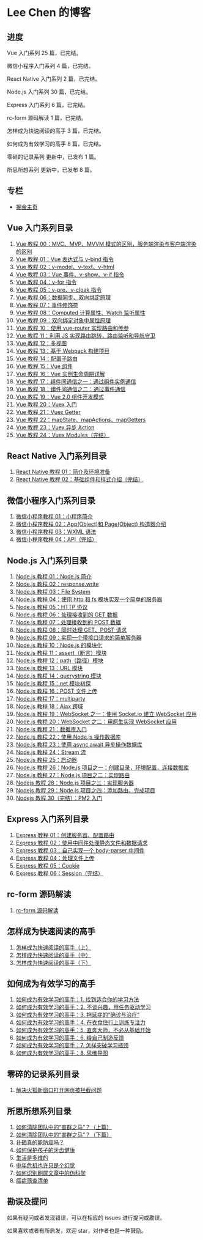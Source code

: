 # Lee Chen 的博客

## 进度

Vue 入门系列 25 篇，已完结。

微信小程序入门系列 4 篇，已完结。

React Native 入门系列 2 篇，已完结。

Node.js 入门系列 30 篇，已完结。

Express 入门系列 6 篇，已完结。

rc-form 源码解读 1 篇，已完结。

怎样成为快速阅读的高手 3 篇，已完结。

如何成为有效学习的高手 8 篇，已完结。

零碎的记录系列 更新中，已发布 1 篇。

所思所想系列 更新中，已发布 8 篇。

## 专栏

- [掘金主页](https://juejin.im/user/57c60e8d8ac24700635a02a7/posts)

## Vue 入门系列目录

1. [Vue 教程 00：MVC、MVP、MVVM 模式的区别，服务端渲染与客户端渲染的区别](https://github.com/chencl1986/Blog/issues/1)
2. [Vue 教程 01：Vue 表达式与 v-bind 指令](https://github.com/chencl1986/Blog/issues/2)
3. [Vue 教程 02：v-model、v-text、v-html](https://github.com/chencl1986/Blog/issues/3)
4. [Vue 教程 03：Vue 事件、v-show、v-if 指令](https://github.com/chencl1986/Blog/issues/4)
5. [Vue 教程 04：v-for 指令](https://github.com/chencl1986/Blog/issues/5)
6. [Vue 教程 05：v-pre、v-cloak 指令](https://github.com/chencl1986/Blog/issues/6)
7. [Vue 教程 06：数据同步、双向绑定原理](https://github.com/chencl1986/Blog/issues/7)
8. [Vue 教程 07：事件修饰符](https://github.com/chencl1986/Blog/issues/8)
9. [Vue 教程 08：Computed 计算属性、Watch 监听属性](https://github.com/chencl1986/Blog/issues/9)
10. [Vue 教程 09：双向绑定对象中属性原理](https://github.com/chencl1986/Blog/issues/10)
11. [Vue 教程 10：使用 vue-router 实现路由和传参](https://github.com/chencl1986/Blog/issues/11)
12. [Vue 教程 11：利用 JS 实现路由跳转，路由监听和导航守卫](https://github.com/chencl1986/Blog/issues/12)
13. [Vue 教程 12：多视图](https://github.com/chencl1986/Blog/issues/13)
14. [Vue 教程 13：基于 Webpack 构建项目](https://github.com/chencl1986/Blog/issues/14)
15. [Vue 教程 14：配置子路由](https://github.com/chencl1986/Blog/issues/15)
16. [Vue 教程 15：Vue 组件](https://github.com/chencl1986/Blog/issues/16)
17. [Vue 教程 16：Vue 实例生命周期详解](https://github.com/chencl1986/Blog/issues/17)
18. [Vue 教程 17：组件间通信之一：通过组件实例通信](https://github.com/chencl1986/Blog/issues/18)
19. [Vue 教程 18：组件间通信之二：通过事件通信](https://github.com/chencl1986/Blog/issues/19)
20. [Vue 教程 19：Vue 2.0 组件开发模式](https://github.com/chencl1986/Blog/issues/20)
21. [Vue 教程 20：Vuex 入门](https://github.com/chencl1986/Blog/issues/21)
22. [Vue 教程 21：Vuex Getter](https://github.com/chencl1986/Blog/issues/22)
23. [Vue 教程 22：mapState、mapActions、mapGetters](https://github.com/chencl1986/Blog/issues/23)
24. [Vue 教程 23：Vuex 异步 Action](https://github.com/chencl1986/Blog/issues/24)
25. [Vue 教程 24：Vuex Modules（完结）](https://github.com/chencl1986/Blog/issues/25)

## React Native 入门系列目录

1. [React Native 教程 01：简介及环境准备](https://github.com/chencl1986/Blog/issues/26)
2. [React Native 教程 02：基础组件和样式介绍（完结）](https://github.com/chencl1986/Blog/issues/27)

## 微信小程序入门系列目录

1. [微信小程序教程 01：小程序简介](https://github.com/chencl1986/Blog/issues/28)
2. [微信小程序教程 02：App(Object)和 Page(Object) 构造器介绍](https://github.com/chencl1986/Blog/issues/29)
3. [微信小程序教程 03：WXML 语法](https://github.com/chencl1986/Blog/issues/30)
4. [微信小程序教程 04：API（完结）](https://github.com/chencl1986/Blog/issues/31)

## Node.js 入门系列目录

1. [Node.js 教程 01：Node.js 简介](https://github.com/chencl1986/Blog/issues/32)
2. [Node.js 教程 02：response.write](https://github.com/chencl1986/Blog/issues/33)
3. [Node.js 教程 03：File System](https://github.com/chencl1986/Blog/issues/34)
4. [Node.js 教程 04：使用 http 和 fs 模块实现一个简单的服务器](https://github.com/chencl1986/Blog/issues/35)
5. [Node.js 教程 05：HTTP 协议](https://github.com/chencl1986/Blog/issues/36)
6. [Node.js 教程 06：处理接收到的 GET 数据](https://github.com/chencl1986/Blog/issues/37)
7. [Node.js 教程 07：处理接收到的 POST 数据](https://github.com/chencl1986/Blog/issues/38)
8. [Node.js 教程 08：同时处理 GET、POST 请求](https://github.com/chencl1986/Blog/issues/39)
9. [Node.js 教程 09：实现一个带接口请求的简单服务器](https://github.com/chencl1986/Blog/issues/40)
10. [Node.js 教程 10：Node.js 的模块化](https://github.com/chencl1986/Blog/issues/41)
11. [Node.js 教程 11：assert（断言）模块](https://github.com/chencl1986/Blog/issues/42)
12. [Node.js 教程 12：path（路径）模块](https://github.com/chencl1986/Blog/issues/43)
13. [Node.js 教程 13：URL 模块](https://github.com/chencl1986/Blog/issues/44)
14. [Node.js 教程 14：querystring 模块](https://github.com/chencl1986/Blog/issues/45)
15. [Node.js 教程 15：net 模块初探](https://github.com/chencl1986/Blog/issues/46)
16. [Node.js 教程 16：POST 文件上传](https://github.com/chencl1986/Blog/issues/47)
17. [Node.js 教程 17：multiparty](https://github.com/chencl1986/Blog/issues/48)
18. [Node.js 教程 18：Ajax 跨域](https://github.com/chencl1986/Blog/issues/49)
19. [Node.js 教程 19：WebSocket 之一：使用 Socket.io 建立 WebSocket 应用](https://github.com/chencl1986/Blog/issues/50)
20. [Node.js 教程 20：WebSocket 之二：用原生实现 WebSocket 应用](https://github.com/chencl1986/Blog/issues/51)
21. [Node.js 教程 21：数据库入门](https://github.com/chencl1986/Blog/issues/52)
22. [Node.js 教程 22：使用 Node.js 操作数据库](https://github.com/chencl1986/Blog/issues/53)
23. [Node.js 教程 23：使用 async await 异步操作数据库](https://github.com/chencl1986/Blog/issues/54)
24. [Node.js 教程 24：Stream 流](https://github.com/chencl1986/Blog/issues/55)
25. [Node.js 教程 25：启动器](https://github.com/chencl1986/Blog/issues/56)
26. [Node.js 教程 26：Node.js 项目之一：创建目录，环境配置，连接数据库](https://github.com/chencl1986/Blog/issues/59)
27. [Node.js 教程 27：Node.js 项目之二：实现路由](https://github.com/chencl1986/Blog/issues/60)
28. [Nodejs 教程 28：Node.js 项目之三：实现服务器](https://github.com/chencl1986/Blog/issues/61)
29. [Nodejs 教程 29：Node.js 项目之四：添加路由，完成项目](https://github.com/chencl1986/Blog/issues/62)
30. [Nodejs 教程 30（完结）：PM2 入门](https://github.com/chencl1986/Blog/issues/64)

## Express 入门系列目录

1. [Express 教程 01：创建服务器、配置路由](https://github.com/chencl1986/Blog/issues/68)
2. [Express 教程 02：使用中间件处理静态文件和数据请求](https://github.com/chencl1986/Blog/issues/69)
3. [Express 教程 03：自己实现一个 body-parser 中间件](https://github.com/chencl1986/Blog/issues/70)
4. [Express 教程 04：处理文件上传](https://github.com/chencl1986/Blog/issues/71)
5. [Express 教程 05：Cookie](https://github.com/chencl1986/Blog/issues/72)
6. [Express 教程 06：Session（完结）](https://github.com/chencl1986/Blog/issues/73)

## rc-form 源码解读

1. [rc-form 源码解读](https://github.com/chencl1986/Blog/issues/86)

## 怎样成为快速阅读的高手

1. [怎样成为快速阅读的高手（上）](https://github.com/chencl1986/Blog/issues/75)
2. [怎样成为快速阅读的高手（中）](https://github.com/chencl1986/Blog/issues/76)
3. [怎样成为快速阅读的高手（下）](https://github.com/chencl1986/Blog/issues/77)

## 如何成为有效学习的高手

1. [如何成为有效学习的高手：1. 找到适合你的学习方法](https://github.com/chencl1986/Blog/issues/78)
2. [如何成为有效学习的高手：2. 不谈兴趣，用任务驱动学习](https://github.com/chencl1986/Blog/issues/79)
3. [如何成为有效学习的高手：3. 拖延症的“确诊与治疗”](https://github.com/chencl1986/Blog/issues/80)
4. [如何成为有效学习的高手：4. 在衣食住行上训练专注力](https://github.com/chencl1986/Blog/issues/81)
5. [如何成为有效学习的高手：5. 直奔大师，不必从基础开始](https://github.com/chencl1986/Blog/issues/82)
6. [如何成为有效学习的高手：6. 给自己制造反馈](https://github.com/chencl1986/Blog/issues/83)
7. [如何成为有效学习的高手：7. 怎样突破学习瓶颈](https://github.com/chencl1986/Blog/issues/84)
8. [如何成为有效学习的高手：8. 思维导图](https://github.com/chencl1986/Blog/issues/85)

## 零碎的记录系列目录

1. [解决火狐新窗口打开网页被拦截问题](https://github.com/chencl1986/Blog/issues/93)

## 所思所想系列目录

1. [如何清除团队中的“害群之马”？（上篇）](https://github.com/chencl1986/Blog/issues/57)
2. [如何清除团队中的“害群之马”？（下篇）](https://github.com/chencl1986/Blog/issues/58)
3. [补硒真的能防癌吗？](https://github.com/chencl1986/Blog/issues/63)
4. [如何保护孩子的牙齿健康](https://github.com/chencl1986/Blog/issues/65)
5. [生活是多维的](https://github.com/chencl1986/Blog/issues/66)
6. [中年危机也许只是个幻觉](https://github.com/chencl1986/Blog/issues/67)
7. [如何识别刷屏文章中的伪科学](https://github.com/chencl1986/Blog/issues/74)
8. [癌症筛查清单](https://github.com/chencl1986/Blog/issues/90)

## 勘误及提问

如果有疑问或者发现错误，可以在相应的 issues 进行提问或勘误。

如果喜欢或者有所启发，欢迎 star，对作者也是一种鼓励。
